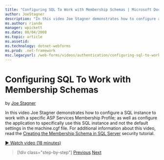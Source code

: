 ```yaml
---
title: "Configuring SQL To Work with Membership Schemas | Microsoft Docs"
author: JoeStagner
description: "In this video Joe Stagner demonstrates how to configure a SQL instance to work with a specific ASP Services Membership Profile; as well as configure the appl..."
ms.author: riande
manager: wpickett
ms.date: 08/04/2008
ms.topic: article
ms.assetid: 
ms.technology: dotnet-webforms
ms.prod: .net-framework
msc.legacyurl: /web-forms/videos/authentication/configuring-sql-to-work-with-membership-schemas
---
```

Configuring SQL To Work with Membership Schemas
====================
by [Joe Stagner](https://github.com/JoeStagner)

In this video Joe Stagner demonstrates how to configure a SQL instance to work with a specific ASP Services Membership Profile; as well as configure the application to specifically use this SQL instance and not the default settings in the machine.cgf file. For additional information about this video, read the [Creating the Membership Schema in SQL Server](../../overview/older-versions-security/membership/creating-the-membership-schema-in-sql-server-vb.md) security tutorial.

[&#9654; Watch video (18 minutes)](https://channel9.msdn.com/Blogs/ASP-NET-Site-Videos/configuring-sql-to-work-with-membership-schemas)

>[!div class="step-by-step"]
[Previous](understanding-aspnet-memberships.md)
[Next](changing-membership-settings-in-the-default-membership-schema.md)